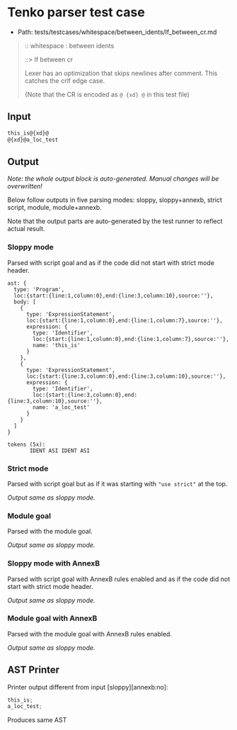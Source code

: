 # Tenko parser test case

- Path: tests/testcases/whitespace/between_idents/lf_between_cr.md

> :: whitespace : between idents
>
> ::> lf between cr
>
> Lexer has an optimization that skips newlines after comment. This catches the crlf edge case.
>
> (Note that the CR is encoded as `@ {xd} @` in this test file)

## Input

`````js
this_is@{xd}@
@{xd}@a_loc_test
`````

## Output

_Note: the whole output block is auto-generated. Manual changes will be overwritten!_

Below follow outputs in five parsing modes: sloppy, sloppy+annexb, strict script, module, module+annexb.

Note that the output parts are auto-generated by the test runner to reflect actual result.

### Sloppy mode

Parsed with script goal and as if the code did not start with strict mode header.

`````
ast: {
  type: 'Program',
  loc:{start:{line:1,column:0},end:{line:3,column:10},source:''},
  body: [
    {
      type: 'ExpressionStatement',
      loc:{start:{line:1,column:0},end:{line:1,column:7},source:''},
      expression: {
        type: 'Identifier',
        loc:{start:{line:1,column:0},end:{line:1,column:7},source:''},
        name: 'this_is'
      }
    },
    {
      type: 'ExpressionStatement',
      loc:{start:{line:3,column:0},end:{line:3,column:10},source:''},
      expression: {
        type: 'Identifier',
        loc:{start:{line:3,column:0},end:{line:3,column:10},source:''},
        name: 'a_loc_test'
      }
    }
  ]
}

tokens (5x):
       IDENT ASI IDENT ASI
`````

### Strict mode

Parsed with script goal but as if it was starting with `"use strict"` at the top.

_Output same as sloppy mode._

### Module goal

Parsed with the module goal.

_Output same as sloppy mode._

### Sloppy mode with AnnexB

Parsed with script goal with AnnexB rules enabled and as if the code did not start with strict mode header.

_Output same as sloppy mode._

### Module goal with AnnexB

Parsed with the module goal with AnnexB rules enabled.

_Output same as sloppy mode._

## AST Printer

Printer output different from input [sloppy][annexb:no]:

````js
this_is;
a_loc_test;
````

Produces same AST
